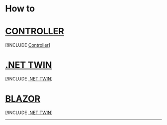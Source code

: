# How to

# [CONTROLLER](#tab/controller)

[!INCLUDE [Controller](../ctrl/README.md)]

# [.NET TWIN](#tab/twin)

[!INCLUDE [.NET TWIN](../src/AXOpen.Components.Newcomponents/README.md)]

# [BLAZOR](#tab/blazor)

[!INCLUDE [.NET TWIN](../src/AXOpen.Components.Newcomponents.blazor/README.md)]

---

